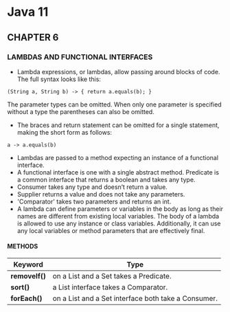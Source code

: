 # Java 11
## CHAPTER 6
### LAMBDAS AND FUNCTIONAL INTERFACES

* Lambda expressions, or lambdas, allow passing around blocks of code.
  The full syntax looks like this:
```
(String a, String b) -> { return a.equals(b); }
```
The parameter types can be omitted. When only one parameter is specified
without a type the parentheses can also be omitted.
* The braces and return statement can be omitted for a single statement, making the short form as
  follows:
```
a -> a.equals(b)
```
* Lambdas are passed to a method expecting an instance of a functional
  interface.
* A functional interface is one with a single abstract method. Predicate is a
  common interface that returns a boolean and takes any type.
* Consumer takes any type and doesn’t return a value.
* Supplier returns a value and  does not take any parameters.
* 'Comparator' takes two parameters and returns an int.
* A lambda can define parameters or variables in the body as long as their
  names are different from existing local variables. The body of a lambda is
  allowed to use any instance or class variables. Additionally, it can use any
  local variables or method parameters that are effectively final.

#### METHODS
| Keyword     | Type      |
| ------------| ------------- |
| **removeIf()** | on a List and a Set takes a Predicate. |
| **sort()**     | a List interface takes a Comparator.  |
| **forEach()**  | on a List and a Set interface both take a Consumer. |